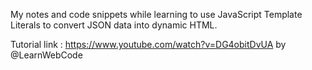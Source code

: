 My notes and code snippets while learning to use JavaScript Template Literals 
to convert JSON data into dynamic HTML.

Tutorial link : https://www.youtube.com/watch?v=DG4obitDvUA by @LearnWebCode

